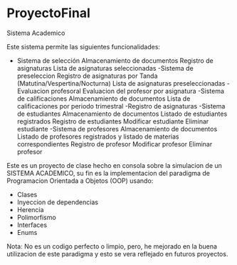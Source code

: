 # ProyectoFinal
Sistema Academico

Este sistema permite las siguientes funcionalidades:
- Sistema de selección
	 Almacenamiento de documentos
	 Registro de asignaturas
	 Lista de asignaturas seleccionadas
-Sistema de preseleccion
	 Registro de asignaturas por Tanda (Matutina/Vespertina/Nocturna)
	 Lista de asignaturas preseleccionadas
-Evaluacion profesoral
	 Evaluacion del profesor por asignatura
-Sistema de calificaciones
	 Almacenamiento de documentos 
	 Lista de calificaciones por periodo trimestral
-Registro de asignaturas
-Sistema de estudiantes
	 Almacenamiento de documentos
	 Listado de estudiantes registrados
	 Registro de estudiantes
	 Modificar estudiante
	 Eliminar estudiante
-Sistema de profesores
	 Almacenamiento de documentos
	 Listado de profesores registrados y listado de materias correspondientes
	 Registro de profesor
	 Modificar profesor
	 Eliminar profesor


Este es un proyecto de clase hecho en consola sobre la simulacion de un SISTEMA ACADEMICO, su fin es
la implementacion del paradigma de Programacion Orientada a Objetos (OOP) usando:
 - Clases
 - Inyeccion de dependencias
 - Herencia
 - Polimorfismo
 - Interfaces
 - Enums


Nota: No es un codigo perfecto o limpio, pero, he mejorado en la buena utilizacion de este paradigma y esto se vera reflejado en futuros proyectos.
